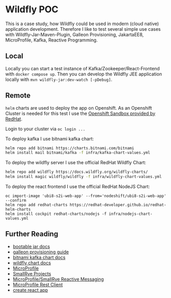 # Wildfly POC

This is a case study, how Wildfly could be used in modern (cloud native) application development.
Therefore I like to test several simple use cases with Wildfly-Jar-Maven-Plugin, Galleon Provisioning, JakartaEE8, MicroProfile, Kafka, Reactive Programming.

## Local

Locally you can start a test instance of Kafka/Zookeeper/React-Frontend with `docker compose up`.
Then you can develop the Wildfly JEE application locally with `mvn wildfly-jar:dev-watch [-pDebug]`.

## Remote

`helm` charts are used to deploy the app on Openshift. As an Openshift Cluster is needed for this test I use the [Openshift Sandbox provided by RedHat](https://developers.redhat.com/developer-sandbox).

Login to your cluster via `oc login ...`

To deploy kafka I use bitnami kafka chart:

```bash
helm repo add bitnami https://charts.bitnami.com/bitnami
helm install mail bitnami/kafka -f infra/kafka-chart-values.yml
```

To deploy the wildfly server I use the official RedHat Wildfly Chart:

```bash
helm repo add wildfly https://docs.wildfly.org/wildfly-charts/
helm install magic wildfly/wildfly -f infra/wildfly-chart-values.yml
```

To deploy the react frontend I use the official RedHat NodeJS Chart:

```
oc import-image 'ubi8-s2i-web-app' --from='nodeshift/ubi8-s2i-web-app' --confirm
helm repo add redhat-charts https://redhat-developer.github.io/redhat-helm-charts
helm install cockpit redhat-charts/nodejs -f infra/nodejs-chart-values.yml
```

## Further Reading

- [bootable jar docs](https://docs.wildfly.org/bootablejar/)
- [galleon provisioning guide](https://docs.wildfly.org/24/Galleon_Guide.html)
- [bitnami kafka chart docs](https://github.com/bitnami/charts/tree/master/bitnami/kafka/)
- [wildfly chart docs](https://github.com/wildfly/wildfly-charts)
- [MicroProfile](https://microprofile.io)
- [SmallRye Projects](https://smallrye.io/projects/)
- [MicroProfile/SmallRye Reactive Messaging](https://smallrye.io/smallrye-reactive-messaging/smallrye-reactive-messaging/3.8/index.html)
- [MicroProfile Rest Client](https://github.com/eclipse/microprofile-rest-client)
- [create react app](https://create-react-app.dev)
